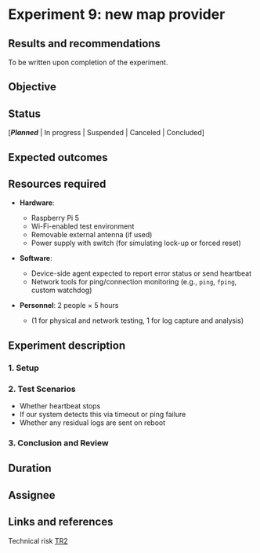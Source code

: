 # Experiment 9: new map provider

## Results and recommendations

To be written upon completion of the experiment.

## Objective



## Status

\[***Planned*** | In progress | Suspended | Canceled | Concluded]

## Expected outcomes



## Resources required

* **Hardware**:

  * Raspberry Pi 5
  * Wi-Fi-enabled test environment
  * Removable external antenna (if used)
  * Power supply with switch (for simulating lock-up or forced reset)

* **Software**:

  * Device-side agent expected to report error status or send heartbeat
  * Network tools for ping/connection monitoring (e.g., `ping`, `fping`, custom watchdog)

* **Personnel**: 2 people × 5 hours

  * (1 for physical and network testing, 1 for log capture and analysis)

## Experiment description

### 1. Setup



### 2. Test Scenarios



  * Whether heartbeat stops
  * If our system detects this via timeout or ping failure
  * Whether any residual logs are sent on reboot



### 3. Conclusion and Review



## Duration



## Assignee



## Links and references

Technical risk [TR2](../architectural-drivers.md#technical-risk-assessment)
